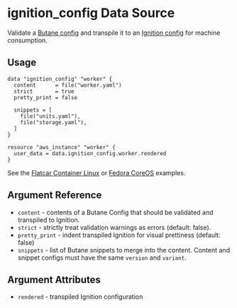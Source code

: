 # ignition_config Data Source

Validate a [Butane config](https://coreos.github.io/butane/specs/) and transpile it to an [Ignition config](https://coreos.github.io/ignition/) for machine consumption.

## Usage

```hcl
data "ignition_config" "worker" {
  content      = file("worker.yaml")
  strict       = true
  pretty_print = false

  snippets = [
    file("units.yaml"),
    file("storage.yaml"),
  ]
}

resource "aws_instance" "worker" {
  user_data = data.ignition_config.worker.rendered
}
```

See the [Flatcar Container Linux](examples/flatcar-linux.tf) or [Fedora CoreOS](examples/fedora-coreos.tf) examples.

## Argument Reference

* `content` - contents of a Butane Config that should be validated and transpiled to Ignition.
* `strict` - strictly treat validation warnings as errors (default: false).
* `pretty_print` - indent transpiled Ignition for visual prettiness (default: false)
* `snippets` - list of Butane snippets to merge into the content. Content and snippet configs must have the same `version` and `variant`.

## Argument Attributes

* `rendered` - transpiled Ignition configuration

